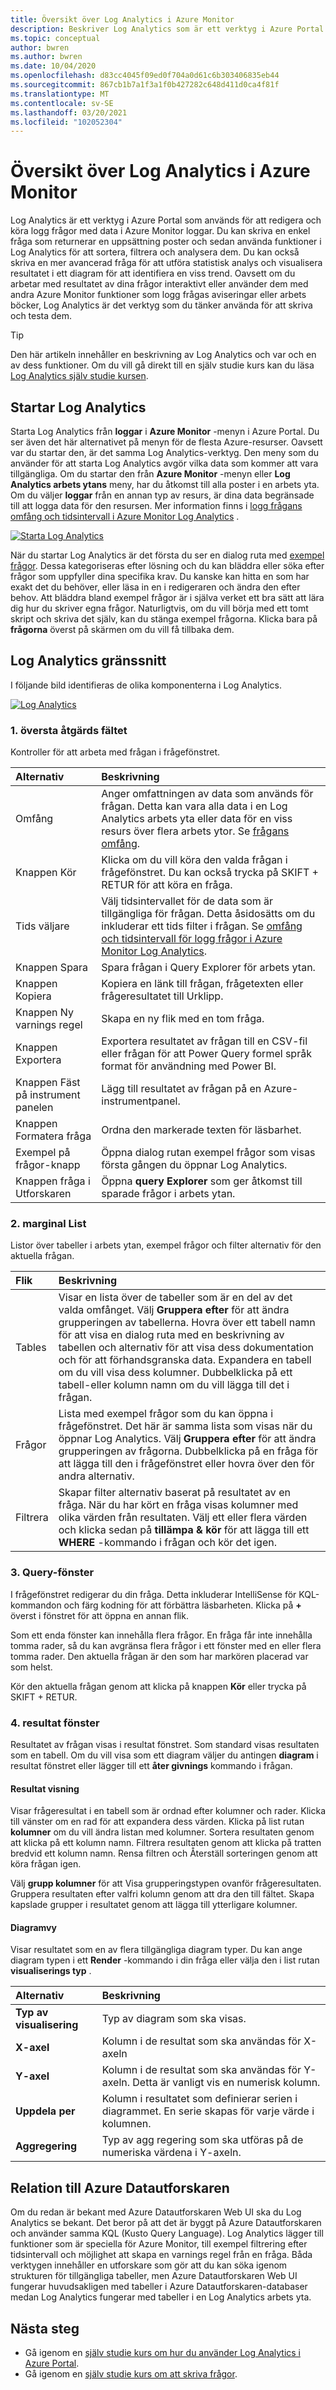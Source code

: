 ```yaml
---
title: Översikt över Log Analytics i Azure Monitor
description: Beskriver Log Analytics som är ett verktyg i Azure Portal som används för att redigera och köra logg frågor för att analysera data i Azure Monitor loggar.
ms.topic: conceptual
author: bwren
ms.author: bwren
ms.date: 10/04/2020
ms.openlocfilehash: d83cc4045f09ed0f704a0d61c6b303406835eb44
ms.sourcegitcommit: 867cb1b7a1f3a1f0b427282c648d411d0ca4f81f
ms.translationtype: MT
ms.contentlocale: sv-SE
ms.lasthandoff: 03/20/2021
ms.locfileid: "102052304"
---
```

# <a name="overview-of-log-analytics-in-azure-monitor"></a>Översikt över Log Analytics i Azure Monitor
Log Analytics är ett verktyg i Azure Portal som används för att redigera och köra logg frågor med data i Azure Monitor loggar. Du kan skriva en enkel fråga som returnerar en uppsättning poster och sedan använda funktioner i Log Analytics för att sortera, filtrera och analysera dem. Du kan också skriva en mer avancerad fråga för att utföra statistisk analys och visualisera resultatet i ett diagram för att identifiera en viss trend. Oavsett om du arbetar med resultatet av dina frågor interaktivt eller använder dem med andra Azure Monitor funktioner som logg frågas aviseringar eller arbets böcker, Log Analytics är det verktyg som du tänker använda för att skriva och testa dem. 


> [!TIP]
> Den här artikeln innehåller en beskrivning av Log Analytics och var och en av dess funktioner. Om du vill gå direkt till en själv studie kurs kan du läsa [Log Analytics själv studie kursen](./log-analytics-tutorial.md).



## <a name="starting-log-analytics"></a>Startar Log Analytics
Starta Log Analytics från **loggar** i **Azure Monitor** -menyn i Azure Portal. Du ser även det här alternativet på menyn för de flesta Azure-resurser. Oavsett var du startar den, är det samma Log Analytics-verktyg. Den meny som du använder för att starta Log Analytics avgör vilka data som kommer att vara tillgängliga. Om du startar den från **Azure Monitor** -menyn eller **Log Analytics arbets ytans** meny, har du åtkomst till alla poster i en arbets yta. Om du väljer **loggar** från en annan typ av resurs, är dina data begränsade till att logga data för den resursen. Mer information finns i [logg frågans omfång och tidsintervall i Azure Monitor Log Analytics](./scope.md) .

[![Starta Log Analytics](media/log-analytics-overview/start-log-analytics.png)](media/log-analytics-overview/start-log-analytics.png#lightbox)

När du startar Log Analytics är det första du ser en dialog ruta med [exempel frågor](../logs/example-queries.md). Dessa kategoriseras efter lösning och du kan bläddra eller söka efter frågor som uppfyller dina specifika krav. Du kanske kan hitta en som har exakt det du behöver, eller läsa in en i redigeraren och ändra den efter behov. Att bläddra bland exempel frågor är i själva verket ett bra sätt att lära dig hur du skriver egna frågor. Naturligtvis, om du vill börja med ett tomt skript och skriva det själv, kan du stänga exempel frågorna. Klicka bara på **frågorna** överst på skärmen om du vill få tillbaka dem.

## <a name="log-analytics-interface"></a>Log Analytics gränssnitt
I följande bild identifieras de olika komponenterna i Log Analytics.

[![Log Analytics](media/log-analytics-overview/log-analytics.png)](media/log-analytics-overview/log-analytics.png#lightbox)

### <a name="1-top-action-bar"></a>1. översta åtgärds fältet
Kontroller för att arbeta med frågan i frågefönstret.

| Alternativ | Beskrivning |
|:---|:---|
| Omfång | Anger omfattningen av data som används för frågan. Detta kan vara alla data i en Log Analytics arbets yta eller data för en viss resurs över flera arbets ytor. Se [frågans omfång](./scope.md). |
| Knappen Kör | Klicka om du vill köra den valda frågan i frågefönstret. Du kan också trycka på SKIFT + RETUR för att köra en fråga. |
| Tids väljare | Välj tidsintervallet för de data som är tillgängliga för frågan. Detta åsidosätts om du inkluderar ett tids filter i frågan. Se [omfång och tidsintervall för logg frågor i Azure Monitor Log Analytics](./scope.md). |
| Knappen Spara | Spara frågan i Query Explorer för arbets ytan. |
 Knappen Kopiera | Kopiera en länk till frågan, frågetexten eller frågeresultatet till Urklipp. |
| Knappen Ny varnings regel | Skapa en ny flik med en tom fråga. |
| Knappen Exportera | Exportera resultatet av frågan till en CSV-fil eller frågan för att Power Query formel språk format för användning med Power BI. |
| Knappen Fäst på instrument panelen | Lägg till resultatet av frågan på en Azure-instrumentpanel. |
| Knappen Formatera fråga | Ordna den markerade texten för läsbarhet. |
| Exempel på frågor-knapp | Öppna dialog rutan exempel frågor som visas första gången du öppnar Log Analytics. |
| Knappen fråga i Utforskaren | Öppna **query Explorer** som ger åtkomst till sparade frågor i arbets ytan. |


### <a name="2-sidebar"></a>2. marginal List
Listor över tabeller i arbets ytan, exempel frågor och filter alternativ för den aktuella frågan.

| Flik | Beskrivning |
|:---|:---|
| Tables | Visar en lista över de tabeller som är en del av det valda omfånget. Välj **Gruppera efter** för att ändra grupperingen av tabellerna. Hovra över ett tabell namn för att visa en dialog ruta med en beskrivning av tabellen och alternativ för att visa dess dokumentation och för att förhandsgranska data. Expandera en tabell om du vill visa dess kolumner. Dubbelklicka på ett tabell-eller kolumn namn om du vill lägga till det i frågan. |
| Frågor | Lista med exempel frågor som du kan öppna i frågefönstret. Det här är samma lista som visas när du öppnar Log Analytics. Välj **Gruppera efter** för att ändra grupperingen av frågorna. Dubbelklicka på en fråga för att lägga till den i frågefönstret eller hovra över den för andra alternativ. |
| Filtrera | Skapar filter alternativ baserat på resultatet av en fråga. När du har kört en fråga visas kolumner med olika värden från resultaten. Välj ett eller flera värden och klicka sedan på **tillämpa & kör** för att lägga till ett **WHERE** -kommando i frågan och kör det igen. |

### <a name="3-query-window"></a>3. Query-fönster
I frågefönstret redigerar du din fråga. Detta inkluderar IntelliSense för KQL-kommandon och färg kodning för att förbättra läsbarheten. Klicka på **+** överst i fönstret för att öppna en annan flik.

Som ett enda fönster kan innehålla flera frågor. En fråga får inte innehålla tomma rader, så du kan avgränsa flera frågor i ett fönster med en eller flera tomma rader. Den aktuella frågan är den som har markören placerad var som helst.

Kör den aktuella frågan genom att klicka på knappen **Kör** eller trycka på SKIFT + RETUR.

### <a name="4-results-window"></a>4. resultat fönster
Resultatet av frågan visas i resultat fönstret. Som standard visas resultaten som en tabell. Om du vill visa som ett diagram väljer du antingen **diagram** i resultat fönstret eller lägger till ett **åter givnings** kommando i frågan.

#### <a name="results-view"></a>Resultat visning
Visar frågeresultat i en tabell som är ordnad efter kolumner och rader. Klicka till vänster om en rad för att expandera dess värden. Klicka på list rutan **kolumner** om du vill ändra listan med kolumner. Sortera resultaten genom att klicka på ett kolumn namn. Filtrera resultaten genom att klicka på tratten bredvid ett kolumn namn. Rensa filtren och Återställ sorteringen genom att köra frågan igen.

Välj **grupp kolumner** för att Visa grupperingstypen ovanför frågeresultaten. Gruppera resultaten efter valfri kolumn genom att dra den till fältet. Skapa kapslade grupper i resultatet genom att lägga till ytterligare kolumner. 

#### <a name="chart-view"></a>Diagramvy
Visar resultatet som en av flera tillgängliga diagram typer. Du kan ange diagram typen i ett **Render** -kommando i din fråga eller välja den i list rutan **visualiserings typ** .

| Alternativ | Beskrivning |
|:---|:---|
| **Typ av visualisering** | Typ av diagram som ska visas. |
| **X-axel** | Kolumn i de resultat som ska användas för X-axeln 
| **Y-axel** | Kolumn i de resultat som ska användas för Y-axeln. Detta är vanligt vis en numerisk kolumn. |
| **Uppdela per** | Kolumn i resultatet som definierar serien i diagrammet. En serie skapas för varje värde i kolumnen. |
| **Aggregering** | Typ av agg regering som ska utföras på de numeriska värdena i Y-axeln. |

## <a name="relationship-to-azure-data-explorer"></a>Relation till Azure Datautforskaren
Om du redan är bekant med Azure Datautforskaren Web UI ska du Log Analytics se bekant. Det beror på att det är byggt på Azure Datautforskaren och använder samma KQL (Kusto Query Language). Log Analytics lägger till funktioner som är speciella för Azure Monitor, till exempel filtrering efter tidsintervall och möjlighet att skapa en varnings regel från en fråga. Båda verktygen innehåller en utforskare som gör att du kan söka igenom strukturen för tillgängliga tabeller, men Azure Datautforskaren Web UI fungerar huvudsakligen med tabeller i Azure Datautforskaren-databaser medan Log Analytics fungerar med tabeller i en Log Analytics arbets yta. 

## <a name="next-steps"></a>Nästa steg
- Gå igenom en [själv studie kurs om hur du använder Log Analytics i Azure Portal](./log-analytics-tutorial.md).
- Gå igenom en [själv studie kurs om att skriva frågor](./get-started-queries.md).
